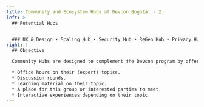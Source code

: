 ```yaml
---
title: Community and Ecosystem Hubs at Devcon Bogotá! - 2
left: >-
  ## Potential Hubs


  ### UX & Design • Scaling Hub • Security Hub • ReGen Hub • Privacy Hub • Diversity Hub / Womxn in Crypto Hub • EIPs / Ethereum Improvement Hub • Non-for-profit / blockchain-for-social-good Hub • (Digital) Art / NFT Hub • Fun & Games Hub • **[*Your idea here* 🦄]**
right: |-
  ## Objective

  Community Hubs are designed to complement the Devcon program by offering:

  * Office hours on their (expert) topics.
  * Discussion rounds.
  * Learning material on their topic.
  * A place for this group or interested parties to meet.
  * Interactive experiences depending on their topic
---
```

